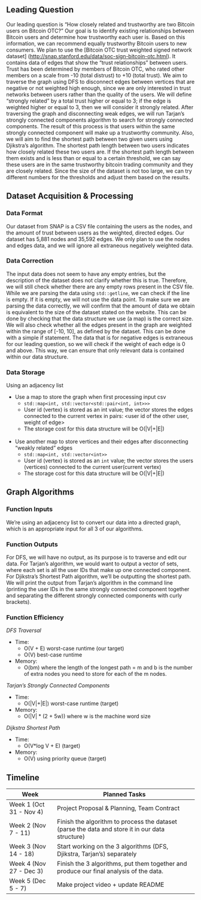 ## Leading Question 
Our leading question is “How closely related and trustworthy are two Bitcoin users on Bitcoin OTC?” Our goal is to identify existing relationships between Bitcoin users and determine how trustworthy each user is. Based on this information, we can recommend equally trustworthy Bitcoin users to new consumers. We plan to use the [Bitcoin OTC trust weighted signed network dataset] (http://snap.stanford.edu/data/soc-sign-bitcoin-otc.html). It contains data of edges that show the “trust relationships” between users. Trust has been determined by members of Bitcoin OTC, who rated other members on a scale from -10 (total distrust) to +10 (total trust).
We aim to traverse the graph using DFS to disconnect edges between vertices that are negative or not weighted high enough, since we are only interested in trust networks between users rather than the quality of the users. We will define “strongly related” by a total trust higher or equal to 3; if the edge is weighted higher or equal to 3, then we will consider it strongly related. After traversing the graph and disconnecting weak edges, we will run Tarjan’s strongly connected components algorithm to search for strongly connected components. The result of this process is that users within the same strongly connected component will make up a trustworthy community.
Also, we will aim to find the shortest path between two given users using Djikstra’s algorithm. The shortest path length between two users indicates how closely related these two users are. If the shortest path length between them exists and is less than or equal to a certain threshold, we can say these users are in the same trustworthy bitcoin trading community and they are closely related. Since the size of the dataset is not too large, we can try different numbers for the thresholds and adjust them based on the results.

## Dataset Acquisition & Processing
### Data Format
Our dataset from SNAP is a CSV file containing the users as the nodes, and the amount of trust between users as the weighted, directed edges. Our dataset has 5,881 nodes and 35,592 edges. We only plan to use the nodes and edges data, and we will ignore all extraneous negatively weighted data.

### Data Correction
The input data does not seem to have any empty entries, but the description of the dataset does not clarify whether this is true. Therefore, we will still check whether there are any empty rows present in the CSV file. While we are parsing the data using `std::getline`, we can check if the line is empty. If it is empty, we will not use the data point. To make sure we are parsing the data correctly, we will confirm that the amount of data we obtain is equivalent to the size of the dataset stated on the website. This can be done by checking that the data structure we use (a map) is the correct size. We will also check whether all the edges present in the graph are weighted within the range of [-10, 10], as defined by the dataset. This can be done with a simple if statement. The data that is for negative edges is extraneous for our leading question, so we will check if the weight of each edge is 0 and above. This way, we can ensure that only relevant data is contained within our data structure.

### Data Storage
Using an adjacency list
- Use a map to store the graph when first processing input csv
    - `std::map<int, std::vector<std::pair<int, int>>>`
    - User id (vertex) is stored as an int value; the vector stores the edges connected to the current vertex in pairs: <user id of the other user, weight of edge>
    - The storage cost for this data structure will be O(|V|+|E|)
    <br/>
- Use another map to store vertices and their edges after disconnecting “weakly related” edges
    - `std::map<int, std::vector<int>>`
    - User id (vertex) is stored as an `int` value; the vector stores the users (vertices) connected to the current user(current vertex)
    - The storage cost for this data structure will be O(|V|+|E|)
    
## Graph Algorithms
### Function Inputs 
We’re using an adjacency list to convert our data into a directed graph, which is an appropriate input for all 3 of our algorithms. 

### Function Outputs 
For DFS, we will have no output, as its purpose is to traverse and edit our data. For Tarjan’s algorithm, we would want to output a vector of sets, where each set is all the user IDs that make up one connected component. For Djikstra’s Shortest Path algorithm, we’ll be outputting the shortest path. We will print the output from Tarjan’s algorithm in the command line (printing the user IDs in the same strongly connected component together and separating the different strongly connected components with curly brackets).

### Function Efficiency
*DFS Traversal*
  - Time: 
    - O(V + E) worst-case runtime (our target)
    - O(V) best-case runtime
  - Memory: 
    - O(bm) where the length of the longest path = m and b is the number of extra nodes you need to store for each of the m nodes.
    
*Tarjan’s Strongly Connected Components*
  - Time: 
    - O(|V|+|E|) worst-case runtime (target)
  - Memory: 
    - O(|V| * (2 + 5w)) where w is the machine word size
    
*Dijkstra Shortest Path*
  - Time: 
    - O(V*log V + E) (target)
  - Memory: 
    - O(V) using priority queue (target)


## Timeline
| Week  | Planned Tasks                                                      |
|--------------------------|-------------------------------------------------------------------------------------------------|
| Week 1 (Oct 31 - Nov 4)  | Project Proposal & Planning, Team Contract                                                      |
| Week 2 (Nov 7 - 11)      | Finish the algorithm to process the dataset (parse the data and store it in our data structure) |
| Week 3 (Nov 14 - 18)     | Start working on the 3 algorithms (DFS, Djikstra, Tarjan’s) separately                          |
| Week 4 (Nov 27 - Dec 3)  | Finish the 3 algorithms, put them together and produce our final analysis of the data.          |
| Week 5 (Dec 5 - 7)       | Make project video + update README                                                              |
